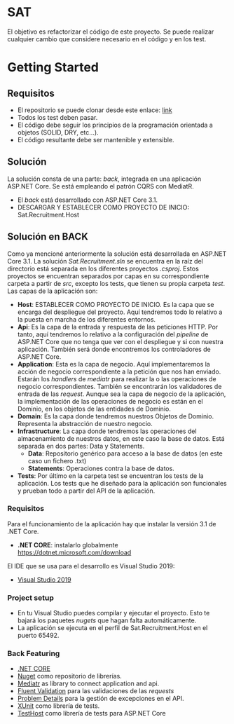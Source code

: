 # SAT

El objetivo es refactorizar el código de este proyecto. Se puede realizar cualquier cambio que considere necesario en el código y en los test.

# Getting Started

## Requisitos

* El repositorio se puede clonar desde este enlace: [link](https://github.com/tmatgar/sat_tmatgar.git)
* Todos los test deben pasar.
* El código debe seguir los principios de la programación orientada a objetos (SOLID, DRY, etc...).
* El código resultante debe ser mantenible y extensible.

## Solución

La solución consta de una parte: _back_, integrada en una aplicación ASP.NET Core. Se está empleando el patrón CQRS con MediatR.
* El _back_ está desarrollado con ASP.NET Core 3.1.
* DESCARGAR Y ESTABLECER COMO PROYECTO DE INICIO: Sat.Recruitment.Host

## Solución en BACK

Como ya mencioné anteriormente la solución está desarrollada en ASP.NET Core 3.1. La solución _Sat.Recruitment.sln_ se encuentra en la raíz del directorio está separada en los diferentes proyectos _.csproj_. Estos proyectos se encuentran separados por capas en su correspondiente carpeta a partir de _src_, excepto los tests, que tienen su propia carpeta _test_. Las capas de la aplicación son:

* __Host__: ESTABLECER COMO PROYECTO DE INICIO. Es la capa que se encarga del despliegue del proyecto. Aquí tendremos todo lo relativo a la puesta en marcha de los diferentes entornos.
* __Api__: Es la capa de la entrada y respuesta de las peticiones HTTP. Por tanto, aquí tendremos lo relativo a la configuración del _pipeline_ de ASP.NET Core que no tenga que ver con el despliegue y si con nuestra aplicación. También será donde encontremos los controladores de ASP.NET Core.
* __Application__: Esta es la capa de negocio. Aquí implementaremos la acción de negocio correspondiente a la petición que nos han enviado. Estarán los _handlers_ de _mediatr_ para realizar la o las operaciones de negocio correspondientes. También se encontrarán los validadores de entrada de las _request_. Aunque sea la capa de negocio de la aplicación, la implementación de las operaciones de negocio es están en el Dominio, en los objetos de las entidades de Dominio.
* __Domain__: Es la capa donde tendremos nuestros Objetos de Dominio. Representa la abstracción de nuestro negocio.
* __Infrastructure__: La capa donde tendremos las operaciones del almacenamiento de nuestros datos, en este caso la base de datos. Está separada en dos partes: Data y Statements.
  * __Data__: Repositorio genérico para acceso a la base de datos (en este caso un fichero .txt)
  * __Statements__: Operaciones contra la base de datos.
* __Tests__: Por último en la carpeta test se encuentran los tests de la aplicación. Los tests que he diseñado para la aplicación son funcionales y prueban todo a partir del API de la aplicación.

### Requisitos

Para el funcionamiento de la aplicación hay que instalar la versión 3.1 de .NET Core.

* __.NET CORE__: instalarlo globalmente https://dotnet.microsoft.com/download

El IDE que se usa para el desarrollo es Visual Studio 2019:

* [Visual Studio 2019](https://visualstudio.microsoft.com/es/vs/)

### Project setup

* En tu Visual Studio puedes compilar y ejecutar el proyecto. Esto te bajará los paquetes _nugets_ que hagan falta automáticamente.
* La aplicación se ejecuta en el perfil de Sat.Recruitment.Host en el puerto 65492.

### Back Featuring

* [.NET CORE](https://dotnet.microsoft.com/download)
* [Nuget](https://www.nuget.org/) como repositorio de librerías.
* [Mediatr](https://github.com/jbogard/MediatR) as library to connect application and api.
* [Fluent Validation](https://fluentvalidation.net) para las validaciones de las _requests_
* [Problem Details](https://docs.microsoft.com/en-us/dotnet/api/microsoft.aspnetcore.mvc.problemdetails?view=aspnetcore-3.1) para la gestión de excepciones en el API.
* [XUnit](https://docs.microsoft.com/es-es/dotnet/core/testing/unit-testing-with-dotnet-test) como librería de tests.
* [TestHost](https://docs.microsoft.com/es-es/aspnet/core/test/integration-tests?view=aspnetcore-3.1) como librería de tests para ASP.NET Core